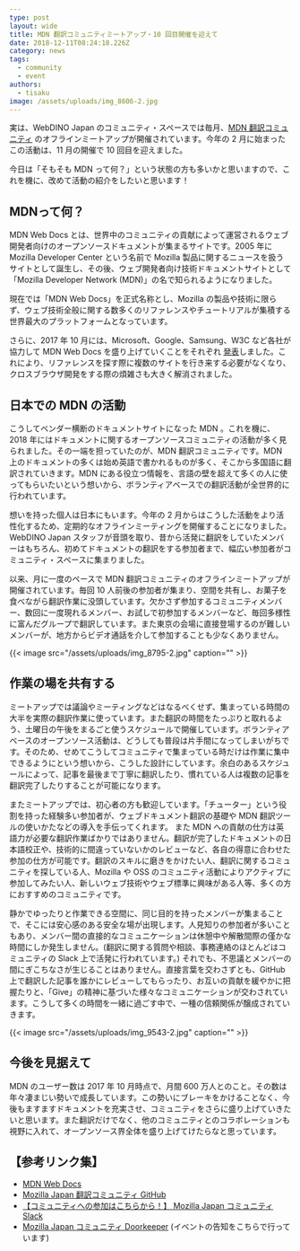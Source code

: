```yaml
---
type: post
layout: wide
title: MDN 翻訳コミュニティミートアップ・10 回目開催を迎えて
date: 2018-12-11T08:24:18.226Z
category: news
tags:
  - community
  - event
authors:
  - tisaku
image: /assets/uploads/img_8606-2.jpg
---
```

実は、WebDINO Japan のコミュニティ・スペースでは毎月、[MDN 翻訳コミュニティ](https://github.com/mozilla-japan/translation) のオフラインミートアップが開催されています。今年の 2 月に始まったこの活動は、11 月の開催で 10 回目を迎えました。

今日は「そもそも MDN って何？」という状態の方も多いかと思いますので、これを機に、改めて活動の紹介をしたいと思います！

## MDNって何？

MDN Web Docs とは、世界中のコミュニティの貢献によって運営されるウェブ開発者向けのオープンソースドキュメントが集まるサイトです。2005 年に Mozilla Developer Center という名前で Mozilla 製品に関するニュースを扱うサイトとして誕生し、その後、ウェブ開発者向け技術ドキュメントサイトとして「Mozilla Developer Network (MDN)」の名で知られるようになりました。

現在では「MDN Web Docs」を正式名称とし、Mozilla の製品や技術に限らず、ウェブ技術全般に関する数多くのリファレンスやチュートリアルが集積する世界最大のプラットフォームとなっています。

さらに、2017 年 10 月には、Microsoft、Google、Samsung、W3C など各社が協力して MDN Web Docs を盛り上げていくことをそれぞれ [発表](https://blog.mozilla.org/blog/2017/10/18/mozilla-brings-microsoft-google-w3c-samsung-together-create-cross-browser-documentation-mdn/)しました。これにより、リファレンスを探す際に複数のサイトを行き来する必要がなくなり、クロスブラウザ開発をする際の煩雑さも大きく解消されました。

## 日本での MDN の活動

こうしてベンダー横断のドキュメントサイトになった MDN 。これを機に、2018 年にはドキュメントに関するオープンソースコミュニティの活動が多く見られました。その一端を担っていたのが、MDN 翻訳コミュニティです。MDN 上のドキュメントの多くは始め英語で書かれるものが多く、そこから多国語に翻訳されていきます。MDN にある役立つ情報を、言語の壁を超えて多くの人に使ってもらいたいという想いから、ボランティアベースでの翻訳活動が全世界的に行われています。

想いを持った個人は日本にもいます。今年の 2 月からはこうした活動をより活性化するため、定期的なオフラインミーティングを開催することになりました。WebDINO Japan スタッフが音頭を取り、昔から活発に翻訳をしていたメンバーはもちろん、初めてドキュメントの翻訳をする参加者まで、幅広い参加者がコミュニティ・スペースに集まりました。

以来、月に一度のペースで MDN 翻訳コミュニティのオフラインミートアップが開催されています。毎回 10 人前後の参加者が集まり、空間を共有し、お菓子を食べながら翻訳作業に没頭しています。欠かさず参加するコミュニティメンバー、数回に一度現れるメンバー、お試しで初参加するメンバーなど、毎回多様性に富んだグループで翻訳しています。また東京の会場に直接登場するのが難しいメンバーが、地方からビデオ通話を介して参加することも少なくありません。

{{< image src="/assets/uploads/img_8795-2.jpg" caption="" >}}

## 作業の場を共有する

ミートアップでは議論やミーティングなどはなるべくせず、集まっている時間の大半を実際の翻訳作業に使っています。また翻訳の時間をたっぷりと取れるよう、土曜日の午後をまるごと使うスケジュールで開催しています。ボランティアベースのオープンソース活動は、どうしても普段は片手間になってしまいがちです。そのため、せめてこうしてコミュニティで集まっている時だけは作業に集中できるようにという想いから、こうした設計にしています。余白のあるスケジュールによって、記事を最後まで丁寧に翻訳したり、慣れている人は複数の記事を翻訳完了したりすることが可能になります。

またミートアップでは、初心者の方も歓迎しています。「チューター」という役割を持った経験多い参加者が、ウェブドキュメント翻訳の基礎や MDN 翻訳ツールの使いかたなどの導入を手伝ってくれます。 また MDN への貢献の仕方は英語力が必要な翻訳作業ばかりではありません。翻訳が完了したドキュメントの日本語校正や、技術的に間違っていないかのレビューなど、各自の得意に合わせた参加の仕方が可能です。翻訳のスキルに磨きをかけたい人、翻訳に関するコミュニティを探している人、Mozilla や OSS のコミュニティ活動によりアクティブに参加してみたい人、新しいウェブ技術やウェブ標準に興味がある人等、多くの方におすすめのコミュニティです。

静かでゆったりと作業できる空間に、同じ目的を持ったメンバーが集まることで、そこには安心感のある安全な場が出現します。人見知りの参加者が多いこともあり、メンバー間の直接的なコミュニケーションは休憩中や解散間際の僅かな時間にしか発生しません。(翻訳に関する質問や相談、事務連絡のほとんどはコミュニティの Slack 上で活発に行われています。) それでも、不思議とメンバーの間にぎこちなさが生じることはありません。直接言葉を交わさずとも、GitHub 上で翻訳した記事を誰かにレビューしてもらったり、お互いの貢献を緩やかに把握たりと、「Give」の精神に基づいた様々なコミュニケーションが交わされています。こうして多くの時間を一緒に過ごす中で、一種の信頼関係が醸成されていきます。

{{< image src="/assets/uploads/img_9543-2.jpg" caption="" >}}

## 今後を見据えて

MDN のユーザー数は 2017 年 10 月時点で、月間 600 万人とのこと。その数は年々凄まじい勢いで成長しています。この勢いにブレーキをかけることなく、今後もますますドキュメントを充実させ、コミュニティをさらに盛り上げていきたいと思います。また翻訳だけでなく、他のコミュニティとのコラボレーションも視野に入れて、オープンソース界全体を盛り上げてけたらなと思っています。

## **【参考リンク集】**

* [ MDN Web Docs](https://developer.mozilla.org/ja/)
* [Mozilla Japan 翻訳コミュニティ GitHub](https://github.com/mozilla-japan/translation)
* [【コミュニティへの参加はこちらから！】 Mozilla Japan コミュニティ Slack](https://join.slack.com/t/mozillajp/shared_invite/enQtMjI2NDMwODUwNzY5LTAyZmQ4NTY3MWYzZDA4MDRhYjlhNDA4MzI1M2ZjNGVhMjc2N2VhZjkwMzI2YWNjZDI4ZDU4Zjk5OTVlYWI1NTM)
* [Mozilla Japan コミュニティ Doorkeeper](https://mozilla.doorkeeper.jp/) (イベントの告知をこちらで行っています)
